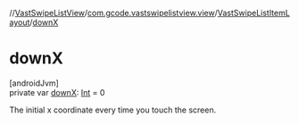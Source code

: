 //[VastSwipeListView](../../../index.md)/[com.gcode.vastswipelistview.view](../index.md)/[VastSwipeListItemLayout](index.md)/[downX](down-x.md)

# downX

[androidJvm]\
private var [downX](down-x.md): [Int](https://kotlinlang.org/api/latest/jvm/stdlib/kotlin/-int/index.html) = 0

The initial x coordinate every time you touch the screen.
